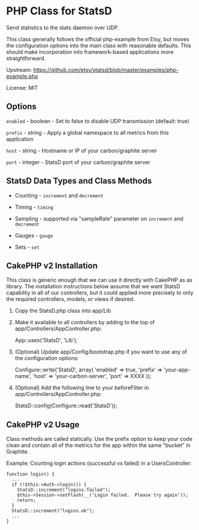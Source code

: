 PHP Class for StatsD 
====================

Send statistics to the stats daemon over UDP.

This class generally follows the official php-example from Etsy, but moves the
configuration options into the main class with reasonable defaults.  This should
make incorporation into framework-based applications more straightforward.

Upstream:
https://github.com/etsy/statsd/blob/master/examples/php-example.php

License: MIT


Options
-------

`enabled` - boolean - Set to false to disable UDP transmission (default: true)

`prefix` - string - Apply a global namespace to all metrics from this application

`host` - string - Hostname or IP of your carbon/graphite server

`port` - integer - StatsD port of your carbon/graphite server


StatsD Data Types and Class Methods
-----------------

* Counting - `increment` and `decrement`

* Timing - `timing`

* Sampling - supported via "sampleRate" parameter on `increment` and `decrement`

* Gauges - `gauge`

* Sets - `set`



CakePHP v2 Installation
-----------------------

This class is generic enough that we can use it directly with CakePHP as as library.  The
installation instructions below assume that we want StatsD capability in all of
our controllers, but it could applied more precisely to only the required controllers,
models, or views if desired.

1) Copy the StatsD.php class into app/Lib

2) Make it available to all controllers by adding to the top of app/Controllers/AppController.php:

	App::uses('StatsD', 'Lib');

2) (Optional) Update app/Config/bootstrap.php if you want to use any of the configuration options:

	Configure::write('StatsD', array(
		'enabled' => true,
		'prefix' => 'your-app-name',
		'host' => 'your-carbon-server',
		'port' => XXXX
	));

3) (Optional) Add the following line to your beforeFilter in app/Controllers/AppController.php:

	StatsD::config(Configure::read('StatsD'));


CakePHP v2 Usage
----------------

Class methods are called statically.  Use the prefix option to keep your code clean and 
contain all of the metrics for the app within the same "bucket" in Graphite.

Example: Counting login actions (successful vs failed) in a UsersController:

	function login() {
	  ...
	  if (!$this->Auth->login()) {
	    StatsD::increment("logins.failed");
	    $this->Session->setFlash(__('Login failed.  Please try again'));
	    return;
	  }
	  StatsD::increment("logins.ok");
	  ...
	}

